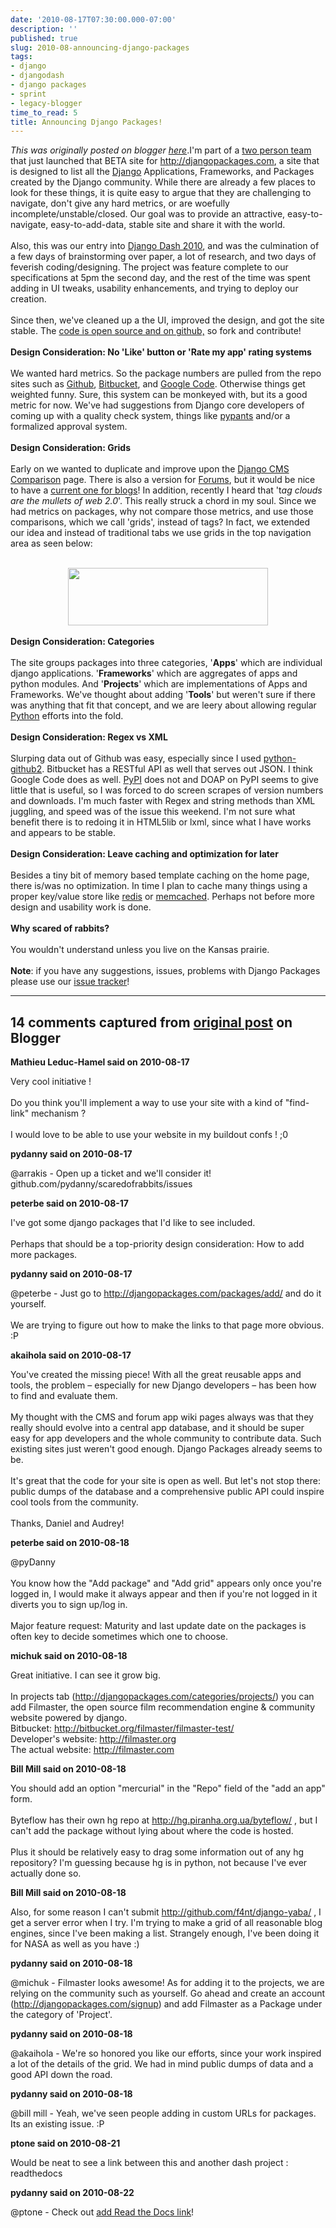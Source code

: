 ```yaml
---
date: '2010-08-17T07:30:00.000-07:00'
description: ''
published: true
slug: 2010-08-announcing-django-packages
tags:
- django
- djangodash
- django packages
- sprint
- legacy-blogger
time_to_read: 5
title: Announcing Django Packages!
---
```


*This was originally posted on blogger [here](https://pydanny.blogspot.com/2010/08/announcing-django-packages.html)*.I'm part of a <a href="http://djangodash.com/teams/scared-of-rabbits/">two person team</a> that just launched that BETA site for <a href="http://djangopackages.com/">http://djangopackages.com</a>, a site that is designed to list all the <a href="http://djangoproject.com/">Django</a> Applications, Frameworks, and Packages created by the Django community. While there are already a few places to look for these things, it is quite easy to argue that they are challenging to navigate, don't give any hard metrics, or are woefully incomplete/unstable/closed. Our goal was to provide an attractive, easy-to-navigate, easy-to-add-data, stable site and share it with the world.<br /><br />Also, this was our entry into <a href="http://djangodash.com/">Django Dash 2010</a>, and was the culmination of a few days of brainstorming over paper, a lot of research, and two days of feverish coding/designing. The project was feature complete to our specifications at 5pm the second day, and the rest of the time was spent adding in UI tweaks, usability enhancements, and trying to deploy our creation.<br /><br />Since then, we've cleaned up a the UI, improved the design, and got the site stable. The <a href="http://github.com/opencomparison/opencomparison">code is open source and on github,</a> so fork and contribute!<br /><br /><b>Design Consideration: No 'Like' button or 'Rate my app' rating systems</b><br /><br />We wanted hard metrics. So the package numbers are pulled from the repo sites such as <a href="http://github.com/">Github</a>, <a href="http://bitbucket.com/">Bitbucket</a>, and <a href="http://code.google.com/hosting/">Google Code</a>. Otherwise things get weighted funny. Sure, this system can be monkeyed with, but its a good metric for now. We've had suggestions from Django core developers of coming up with a quality check system, things like <a href="http://pypants.org/">pypants</a>&nbsp;and/or a formalized approval system.<br /><br /><b>Design Consideration: Grids</b><br /><br />Early on we wanted to duplicate and improve upon the <a href="http://code.djangoproject.com/wiki/CMSAppsComparison">Django CMS Comparison</a>&nbsp;page. There is also a version for <a href="http://code.djangoproject.com/wiki/ForumAppsComparison">Forums</a>, but it would be nice to have a <a href="http://pydanny.blogspot.com/2009/04/show-me-your-open-source-django-blog.html">current one for blogs</a>! In addition,&nbsp;recently I heard that 't<i>ag clouds are the mullets of web 2.0</i>'. This really struck a chord in my soul. Since we had metrics on packages, why not compare those metrics, and use those comparisons, which we call 'grids', instead of tags? In fact, we extended our idea and instead of traditional tabs we use grids in the top navigation area as seen below:<br /><br /><div class="separator" style="clear: both; text-align: center;"><a href="http://1.bp.blogspot.com/_KEFU5_uGRyw/TGok9P6U5BI/AAAAAAAAAw4/KOlaapAL6ZE/s1600/Screen+shot+2010-08-17+at+12.57.44+AM.png" style="margin-left: 1em; margin-right: 1em;"><img border="0" height="92" src="http://1.bp.blogspot.com/_KEFU5_uGRyw/TGok9P6U5BI/AAAAAAAAAw4/KOlaapAL6ZE/s320/Screen+shot+2010-08-17+at+12.57.44+AM.png" width="320" /></a></div><br /><b>Design Consideration: Categories</b><br /><br />The site groups packages into three categories, '<b>Apps</b>' which are individual django applications. '<b>Frameworks</b>' which are aggregates of apps and python modules. And '<b>Projects</b>' which are implementations of Apps and Frameworks. We've thought about adding '<b>Tools</b>' but weren't sure if there was anything that fit that concept, and we are leery about allowing regular <a href="http://python.org/">Python</a> efforts into the fold.<br /><br /><b>Design Consideration: Regex vs XML</b><br /><br />Slurping data out of Github was easy, especially since I used <a href="http://github.com/pydanny/python-github2">python-github2</a>. Bitbucket has a RESTful API as well that serves out JSON. I think Google Code does as well. <a href="http://pypi.python.org/">PyPI</a> does not and DOAP on PyPI seems to give little that is useful, so I was forced to do screen scrapes of version numbers and downloads. I'm much faster with Regex and string methods than XML juggling, and speed was of the issue this weekend. I'm not sure what benefit there is to redoing it in HTML5lib or lxml, since what I have works and appears to be stable.<br /><br /><b>Design Consideration: Leave caching and optimization for later</b><br /><br />Besides a tiny bit of memory based template caching on the home page, there is/was no optimization. In time I plan to cache many things using a proper key/value store like <a href="http://code.google.com/p/redis/">redis</a> or <a href="http://memcached.org/">memcached</a>. Perhaps not before more design and usability work is done.<br /><br /><b>Why scared of rabbits?</b><br /><br />You wouldn't understand unless you live on the Kansas prairie.<br /><br /><b>Note</b>: if you have any suggestions, issues, problems with Django Packages please use our <a href="http://github.com/opencomparison/opencomparison/issues">issue tracker</a>!

---

## 14 comments captured from [original post](https://pydanny.blogspot.com/2010/08/announcing-django-packages.html) on Blogger

**Mathieu Leduc-Hamel said on 2010-08-17**

Very cool initiative !<br /><br />Do you think you'll implement a way to use your site with a kind of &quot;find-link&quot; mechanism ?<br /><br />I would love to be able to use your website in my buildout confs ! ;0

**pydanny said on 2010-08-17**

@arrakis - Open up a ticket and we'll consider it! github.com/pydanny/scaredofrabbits/issues

**peterbe said on 2010-08-17**

I've got some django packages that I'd like to see included. <br /><br />Perhaps that should be a top-priority design consideration: How to add more packages.

**pydanny said on 2010-08-17**

@peterbe - Just go to http://djangopackages.com/packages/add/ and do it yourself.<br /><br />We are trying to figure out how to make the links to that page more obvious. :P

**akaihola said on 2010-08-17**

You've created the missing piece! With all the great reusable apps and tools, the problem – especially for new Django developers – has been how to find and evaluate them.<br /><br />My thought with the CMS and forum app wiki pages always was that they really should evolve into a central app database, and it should be super easy  for app developers and the whole community to contribute data. Such existing sites just weren't good enough. Django Packages already seems to be.<br /><br />It's great that the code for your site is open as well. But let's not stop there: public dumps of the database and a comprehensive public API could inspire cool tools from the community.<br /><br />Thanks, Daniel and Audrey!

**peterbe said on 2010-08-18**

@pyDanny<br /><br />You know how the &quot;Add package&quot; and &quot;Add grid&quot; appears only once you're logged in, I would make it always appear and then if you're not logged in it diverts you to sign up/log in. <br /><br />Major feature request: Maturity and last update date on the packages is often key to decide sometimes which one to choose.

**michuk said on 2010-08-18**

Great initiative. I can see it grow big.<br /><br />In projects tab (http://djangopackages.com/categories/projects/) you can add Filmaster, the open source film recommendation engine &amp; community website powered by django. <br />Bitbucket: http://bitbucket.org/filmaster/filmaster-test/<br />Developer's website: http://filmaster.org<br />The actual website: http://filmaster.com

**Bill Mill said on 2010-08-18**

You should add an option &quot;mercurial&quot; in the &quot;Repo&quot; field of the &quot;add an app&quot; form.<br /><br />Byteflow has their own hg repo at http://hg.piranha.org.ua/byteflow/ , but I can't add the package without lying about where the code is hosted.<br /><br />Plus it should be relatively easy to drag some information out of any hg repository? I'm guessing because hg is in python, not because I've ever actually done so.

**Bill Mill said on 2010-08-18**

Also, for some reason I can't submit http://github.com/f4nt/django-yaba/ , I get a server error when I try. I'm trying to make a grid of all reasonable blog engines, since I've been making a list. Strangely enough, I've been doing it for NASA as well as you have :)

**pydanny said on 2010-08-18**

@michuk - Filmaster looks awesome! As for adding it to the projects, we are relying on the community such as yourself. Go ahead and create an account (http://djangopackages.com/signup) and add Filmaster as a Package under the category of 'Project'.

**pydanny said on 2010-08-18**

@akaihola - We're so honored you like our efforts, since your work inspired a lot of the details of the grid. We had in mind public dumps of data and a good API down the road.

**pydanny said on 2010-08-18**

@bill mill - Yeah, we've seen people adding in custom URLs for packages. Its an existing issue. :P

**ptone said on 2010-08-21**

Would be neat to see a link between this and another dash project : readthedocs

**pydanny said on 2010-08-22**

@ptone - Check out <a href="http://github.com/pydanny/scaredofrabbits/issues#issue/29" rel="nofollow">add Read the Docs link</a>!

